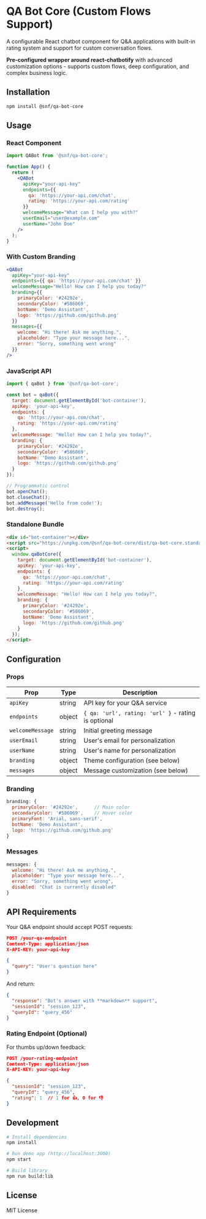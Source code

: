 # QA Bot Core (Custom Flows Support)

A configurable React chatbot component for Q&A applications with built-in rating system and support for custom conversation flows.

**Pre-configured wrapper around react-chatbotify** with advanced customization options - supports custom flows, deep configuration, and complex business logic.

## Installation

```bash
npm install @snf/qa-bot-core
```

## Usage

### React Component

```jsx
import QABot from '@snf/qa-bot-core';

function App() {
  return (
    <QABot
      apiKey="your-api-key"
      endpoints={{
        qa: 'https://your-api.com/chat',
        rating: 'https://your-api.com/rating'
      }}
      welcomeMessage="What can I help you with?"
      userEmail="user@example.com"
      userName="John Doe"
    />
  );
}
```

### With Custom Branding

```jsx
<QABot
  apiKey="your-api-key"
  endpoints={{ qa: 'https://your-api.com/chat' }}
  welcomeMessage="Hello! How can I help you today?"
  branding={{
    primaryColor: '#24292e',
    secondaryColor: '#586069',
    botName: 'Demo Assistant',
    logo: 'https://github.com/github.png'
  }}
  messages={{
    welcome: "Hi there! Ask me anything.",
    placeholder: "Type your message here...",
    error: "Sorry, something went wrong"
  }}
/>
```

### JavaScript API

```javascript
import { qaBot } from '@snf/qa-bot-core';

const bot = qaBot({
  target: document.getElementById('bot-container'),
  apiKey: 'your-api-key',
  endpoints: {
    qa: 'https://your-api.com/chat',
    rating: 'https://your-api.com/rating'
  },
  welcomeMessage: "Hello! How can I help you today?",
  branding: {
    primaryColor: '#24292e',
    secondaryColor: '#586069',
    botName: 'Demo Assistant',
    logo: 'https://github.com/github.png'
  }
});

// Programmatic control
bot.openChat();
bot.closeChat();
bot.addMessage('Hello from code!');
bot.destroy();
```

### Standalone Bundle

```html
<div id="bot-container"></div>
<script src="https://unpkg.com/@snf/qa-bot-core/dist/qa-bot-core.standalone.js"></script>
<script>
  window.qaBotCore({
    target: document.getElementById('bot-container'),
    apiKey: 'your-api-key',
    endpoints: {
      qa: 'https://your-api.com/chat',
      rating: 'https://your-api.com/rating'
    },
    welcomeMessage: "Hello! How can I help you today?",
    branding: {
      primaryColor: '#24292e',
      secondaryColor: '#586069',
      botName: 'Demo Assistant',
      logo: 'https://github.com/github.png'
    }
  });
</script>
```

## Configuration

### Props

| Prop | Type | Description |
|------|------|-------------|
| `apiKey` | string | API key for your Q&A service |
| `endpoints` | object | `{ qa: 'url', rating: 'url' }` - rating is optional |
| `welcomeMessage` | string | Initial greeting message |
| `userEmail` | string | User's email for personalization |
| `userName` | string | User's name for personalization |
| `branding` | object | Theme configuration (see below) |
| `messages` | object | Message customization (see below) |

### Branding

```javascript
branding: {
  primaryColor: '#24292e',      // Main color
  secondaryColor: '#586069',    // Hover color
  primaryFont: 'Arial, sans-serif',
  botName: 'Demo Assistant',
  logo: 'https://github.com/github.png'
}
```

### Messages

```javascript
messages: {
  welcome: "Hi there! Ask me anything.",
  placeholder: "Type your message here...",
  error: "Sorry, something went wrong",
  disabled: "Chat is currently disabled"
}
```

## API Requirements

Your Q&A endpoint should accept POST requests:

```json
POST /your-qa-endpoint
Content-Type: application/json
X-API-KEY: your-api-key

{
  "query": "User's question here"
}
```

And return:
```json
{
  "response": "Bot's answer with **markdown** support",
  "sessionId": "session_123",
  "queryId": "query_456"
}
```

### Rating Endpoint (Optional)

For thumbs up/down feedback:
```json
POST /your-rating-endpoint
Content-Type: application/json
X-API-KEY: your-api-key

{
  "sessionId": "session_123",
  "queryId": "query_456",
  "rating": 1  // 1 for 👍, 0 for 👎
}
```

## Development

```bash
# Install dependencies
npm install

# Run demo app (http://localhost:3000)
npm start

# Build library
npm run build:lib
```

## License

MIT License
